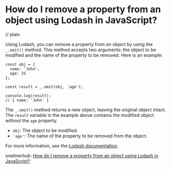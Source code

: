 # How do I remove a property from an object using Lodash in JavaScript?
// plain

Using Lodash, you can remove a property from an object by using the `_.omit()` method. This method accepts two arguments: the object to be modified and the name of the property to be removed. Here is an example:

```
const obj = {
  name: 'John',
  age: 25
};

const result = _.omit(obj, 'age');

console.log(result);
// { name: 'John' }
```

The `_.omit()` method returns a new object, leaving the original object intact. The `result` variable in the example above contains the modified object without the `age` property.

- `obj`: The object to be modified.
- `'age'`: The name of the property to be removed from the object.

For more information, see the [Lodash documentation](https://lodash.com/docs/4.17.15#omit).

onelinerhub: [How do I remove a property from an object using Lodash in JavaScript?](https://onelinerhub.com/javascript-lodash/how-do-i-remove-a-property-from-an-object-using-lodash-in-javascript)